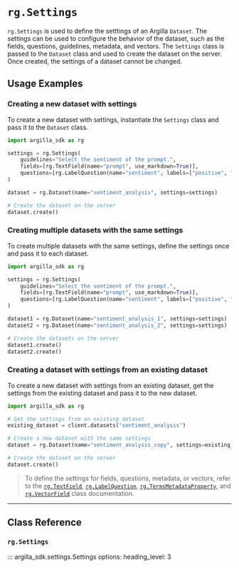 # `rg.Settings`

`rg.Settings` is used to define the setttings of an Argilla `Dataset`. The settings can be used to configure the
behavior of the dataset, such as the fields, questions, guidelines, metadata, and vectors. The `Settings` class is
passed to the `Dataset` class and used to create the dataset on the server. Once created, the settings of a dataset
cannot be changed.

## Usage Examples

### Creating a new dataset with settings

To create a new dataset with settings, instantiate the `Settings` class and pass it to the `Dataset` class.

```python
import argilla_sdk as rg

settings = rg.Settings(
    guidelines="Select the sentiment of the prompt.",
    fields=[rg.TextField(name="prompt", use_markdown=True)],
    questions=[rg.LabelQuestion(name="sentiment", labels=["positive", "negative"])],
)

dataset = rg.Dataset(name="sentiment_analysis", settings=settings)

# Create the dataset on the server
dataset.create()

```

### Creating multiple datasets with the same settings

To create multiple datasets with the same settings, define the settings once and pass it to each dataset.

```python
import argilla_sdk as rg

settings = rg.Settings(
    guidelines="Select the sentiment of the prompt.",
    fields=[rg.TextField(name="prompt", use_markdown=True)],
    questions=[rg.LabelQuestion(name="sentiment", labels=["positive", "negative"])],
)

dataset1 = rg.Dataset(name="sentiment_analysis_1", settings=settings)
dataset2 = rg.Dataset(name="sentiment_analysis_2", settings=settings)

# Create the datasets on the server
dataset1.create()
dataset2.create()

```

### Creating a dataset with settings from an existing dataset

To create a new dataset with settings from an existing dataset, get the settings from the existing dataset and pass it
to the new dataset.

```python
import argilla_sdk as rg

# Get the settings from an existing dataset
existing_dataset = client.datasets("sentiment_analysis")

# Create a new dataset with the same settings
dataset = rg.Dataset(name="sentiment_analysis_copy", settings=existing_dataset.settings)

# Create the dataset on the server
dataset.create()

```

> To define the settings for fields, questions, metadata, or vectors, refer to the [`rg.TextField`](fields.md), [`rg.LabelQuestion`](questions.md), [`rg.TermsMetadataProperty`](metadata_property.md), and [`rg.VectorField`](vectors.md) class documentation.

---

## Class Reference

### `rg.Settings`

::: argilla_sdk.settings.Settings
    options: 
        heading_level: 3